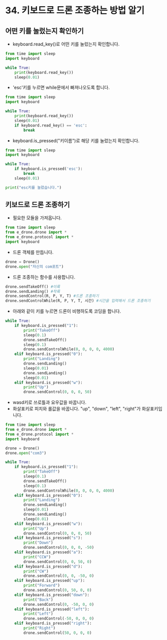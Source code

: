 # 34. 키보드로 드론 조종하는 방법 알기
## 어떤 키를 눌렀는지 확인하기
* keyboard.read_key()로 어떤 키를 눌렀는지 확인합니다.
```python
from time import sleep
import keyboard

while True:
    print(keyboard.read_key())
    sleep(0.01)
```
* 'esc'키를 누르면 while문에서 빠져나오도록 합니다.
```python
from time import sleep
import keyboard

while True:
    print(keyboard.read_key())
    sleep(0.01)
    if keyboard.read_key() == 'esc':
        break
```
* keyboard.is_pressed("키이름")로 해당 키를 눌렀는지 확인합니다.
```python
from time import sleep
import keyboard

while True:
    if keyboard.is_pressed('esc'):
        break
    sleep(0.01)

print("esc키를 눌렀습니다.")
```

## 키보드로 드론 조종하기
* 필요한 모듈을 가져옵니다.
```python
from time import sleep
from e_drone.drone import *
from e_drone.protocol import *
import keyboard
```
* 드론 객체를 만듭니다.
```python
drone = Drone()
drone.open("자신의 com포트")
```
* 드론 조종하는 함수를 사용합니다.
```python
drone.sendTakeOff() #이륙
drone.sendLanding() #착륙
drone.sendControl(R, P, Y, T) #드론 조종하기
drone.sendControlWhile(R, P, Y, T, 시간) #시간을 입력해서 드론 조종하기
```
* 아래와 같이 키를 누르면 드론이 비행하도록 코딩을 합니다.
```python
while True:
    if keyboard.is_pressed("1"):
        print("TakeOff")
        sleep(0.1)
        drone.sendTakeOff()
        sleep(0.1)
        drone.sendControlWhile(0, 0, 0, 0, 4000) 
    elif keyboard.is_pressed("0"):
        print("Landing")
        drone.sendLanding()
        sleep(0.01)
        drone.sendLanding()
        sleep(0.01)
    elif keyboard.is_pressed("w"):
        print("Up")
        drone.sendControl(0, 0, 0, 50)
```
* wasd키로 쓰로틀과 요우값을 바꿉니다.
* 화살표키로 피치와 롤값을 바꿉니다. "up", "down", "left", "right"가 화살표키입니다.
```python
from time import sleep
from e_drone.drone import *
from e_drone.protocol import *
import keyboard

drone = Drone()
drone.open("com3")

while True:
    if keyboard.is_pressed("1"):
        print("TakeOff")
        sleep(0.1)
        drone.sendTakeOff()
        sleep(0.1)
        drone.sendControlWhile(0, 0, 0, 0, 4000) 
    elif keyboard.is_pressed("0"):
        print("Landing")
        drone.sendLanding()
        sleep(0.01)
        drone.sendLanding()
        sleep(0.01)
    elif keyboard.is_pressed("w"):
        print("Up")
        drone.sendControl(0, 0, 0, 50)
    elif keyboard.is_pressed("s"):
        print("Down")
        drone.sendControl(0, 0, 0, -50)
    elif keyboard.is_pressed("a"):
        print("CCW")
        drone.sendControl(0, 0, 50, 0)
    elif keyboard.is_pressed("d"):
        print("CW")
        drone.sendControl(0, 0, -50, 0)
    elif keyboard.is_pressed("up"):
        print("Forward")
        drone.sendControl(0, 50, 0, 0)
    elif keyboard.is_pressed("down"):
        print("Back")
        drone.sendControl(0, -50, 0, 0)
    elif keyboard.is_pressed("left"):
        print("Left")
        drone.sendControl(-50, 0, 0, 0)
    elif keyboard.is_pressed("right"):
        print("Right")
        drone.sendControl(50, 0, 0, 0)
```      
